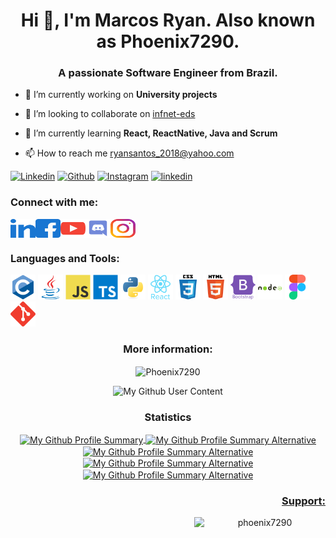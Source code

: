 <h1 align="center">Hi 👋, I'm Marcos Ryan. Also known as Phoenix7290.</h1>

<h3 align="center">A passionate Software Engineer from Brazil.</h3>

- 🔭 I’m currently working on **University projects**

- 👯 I’m looking to collaborate on [infnet-eds](https://github.com/Phoenix7290/infnet-eds)

- 🌱 I’m currently learning **React, ReactNative, Java and Scrum**

- 📫 How to reach me [ryansantos_2018@yahoo.com](mailto:ryansantos_2018@yahoo.com)

<div> <a href="https://www.linkedin.com/in/marcos-ryan-274266268/" target="_blank"><img src="https://img.shields.io/badge/LinkedIn-0077B5?style=for-the-badge&logo=linkedin&logoColor=white" alt="Linkedin" target="_blank"></a>
<a href="https://github.com/Phoenix7290" target="_blank"><img src="https://img.shields.io/badge/GitHub-100000?style=for-the-badge&logo=github&logoColor=white" alt="Github" target="_blank"></a>
<a href="https://www.instagram.com/ryan_72900/" target="_blank"><img src="https://img.shields.io/badge/Instagram-E4405F?style=for-the-badge&logo=instagram&logoColor=white" alt="Instagram" target="_blank"></a>
<a href = "mailto:ryansantos_2018@yahoo.com "><img src="https://img.shields.io/badge/-Gmail-%23333?style=for-the-badge&logo=gmail&logoColor=white" alt="linkedin" target="_blank"></a>
</div><h3 align="left">Connect with me:</h3>
<p align="left">
<a href="https://linkedin.com/in/marcos-ryan-274266268/" target="blank"><img align="center" src="https://raw.githubusercontent.com/teamedwardforever/Readme-Generator/71f25dd8b98329b168142a6b782a107b75eab178/svg/Social/linked-in-alt.svg" alt="linkedin: marcos-ryan-274266268/" height="30" width="40" /></a><a href="https://www.facebook.com/profile.php?id=100070472047488" target="blank"><img align="center" src="https://raw.githubusercontent.com/teamedwardforever/Readme-Generator/71f25dd8b98329b168142a6b782a107b75eab178/svg/Social/facebook.svg" alt="Facebook Profile uid: 100070472047488" height="30" width="40" /></a><a href="https://www.youtube.com/@Phoenix72950" target="blank"><img align="center" src="https://raw.githubusercontent.com/teamedwardforever/Readme-Generator/71f25dd8b98329b168142a6b782a107b75eab178/svg/Social/youtube.svg" alt="Youtube channel link: https://www.youtube.com/@Phoenix72950" height="30" width="40" /></a><a href="https://discord.com/users/605488871773437993" target="blank"><img align="center" src="https://raw.githubusercontent.com/teamedwardforever/Readme-Generator/71f25dd8b98329b168142a6b782a107b75eab178/svg/Social/discord.svg" alt="discord user id: 605488871773437993" height="30" width="40" /></a><a href="https://www.instagram.com/ryan_72900/" target="blank"><img align="center" src="https://raw.githubusercontent.com/teamedwardforever/Readme-Generator/71f25dd8b98329b168142a6b782a107b75eab178/svg/Social/instagram.svg" alt="Instagram account: ryan_72900/" height="30" width="40" /></a></p>

<h3 align="left">Languages and Tools:</h3>
<p align="left">
<img src="https://raw.githubusercontent.com/teamedwardforever/Readme-Generator/71f25dd8b98329b168142a6b782a107b75eab178/svg/Skills/Languages/c-original.svg" alt="C" width="40" height="40"/>
<img src="https://raw.githubusercontent.com/teamedwardforever/Readme-Generator/71f25dd8b98329b168142a6b782a107b75eab178/svg/Skills/Languages/java-original.svg" alt="Java" width="40" height="40"/>
<img src="https://raw.githubusercontent.com/teamedwardforever/Readme-Generator/71f25dd8b98329b168142a6b782a107b75eab178/svg/Skills/Languages/javascript-original.svg" alt="Javascript" width="40" height="40"/>
<img src="https://raw.githubusercontent.com/teamedwardforever/Readme-Generator/71f25dd8b98329b168142a6b782a107b75eab178/svg/Skills/Languages/typescript-original.svg" alt="Typescript" width="40" height="40"/>
<img src="https://raw.githubusercontent.com/teamedwardforever/Readme-Generator/71f25dd8b98329b168142a6b782a107b75eab178/svg/Skills/Languages/python-original.svg" alt="Python" width="40" height="40"/>
<img src="https://raw.githubusercontent.com/teamedwardforever/Readme-Generator/71f25dd8b98329b168142a6b782a107b75eab178/svg/Skills/Frontend/react-original-wordmark.svg" alt="React" width="40" height="40"/>
<img src="https://raw.githubusercontent.com/teamedwardforever/Readme-Generator/71f25dd8b98329b168142a6b782a107b75eab178/svg/Skills/Frontend/css3-original-wordmark.svg" alt="Css" width="40" height="40"/>
<img src="https://raw.githubusercontent.com/teamedwardforever/Readme-Generator/71f25dd8b98329b168142a6b782a107b75eab178/svg/Skills/Frontend/html5-original-wordmark.svg" alt="HTML" width="40" height="40"/>
<img src="https://raw.githubusercontent.com/teamedwardforever/Readme-Generator/71f25dd8b98329b168142a6b782a107b75eab178/svg/Skills/Frontend/bootstrap-plain-wordmark.svg" alt="Bootstrap" width="40" height="40"/>
<img src="https://raw.githubusercontent.com/teamedwardforever/Readme-Generator/71f25dd8b98329b168142a6b782a107b75eab178/svg/Skills/Backend/nodejs-original-wordmark.svg" alt="NodeJs" width="40" height="40"/>
<img src="https://raw.githubusercontent.com/teamedwardforever/Readme-Generator/71f25dd8b98329b168142a6b782a107b75eab178/svg/Skills/Software/figma-icon.svg" alt="Figma" width="40" height="40"/>
<img src="https://raw.githubusercontent.com/teamedwardforever/Readme-Generator/71f25dd8b98329b168142a6b782a107b75eab178/svg/Skills/Other/git-scm-icon.svg" alt="Git" width="40" height="40"/>
</p>

<h3 align="center">More information:</h3>
<div align="center">
<img align="center" height="180em" src="https://github-readme-stats.vercel.app/api/top-langs/?username=Phoenix7290&layout=compact&theme=react" alt=Phoenix7290 />

<img src="https://user-images.githubusercontent.com/73097560/115834477-dbab4500-a447-11eb-908a-139a6edaec5c.gif" alt="My Github User Content" ><h3 align="center">Statistics</h3>
<div align="center">
<a href="https://github.com/Phoenix7290">
<img align="center" src="http://github-profile-summary-cards.vercel.app/api/cards/stats?username=Phoenix7290&theme=2077" alt="My Github Profile Summary" height="180em" />
<img align="center" src="http://github-profile-summary-cards.vercel.app/api/cards/most-commit-language?username=Phoenix7290&theme=2077" alt="My Github Profile Summary Alternative" height="180em" />
<img align="center" src="http://github-profile-summary-cards.vercel.app/api/cards/repos-per-language?username=Phoenix7290&theme=2077" alt="My Github Profile Summary Alternative" height="180em" />
<img align="center" src="http://github-profile-summary-cards.vercel.app/api/cards/productive-time?username=Phoenix7290&theme=2077" alt="My Github Profile Summary Alternative" height="180em" />
<img align="center" src="http://github-profile-summary-cards.vercel.app/api/cards/profile-details?username=Phoenix7290&theme=algolia" alt="My Github Profile Summary Alternative" height="180em" />
</div>

<h3 align="right">Support:</h3>
<p><a href="https://ko-fi.com/phoenix7290"> <img align="right" src="https://cdn.ko-fi.com/cdn/kofi3.png?v=3" height="50" width="210" alt="phoenix7290" /></a></p><br><br>

